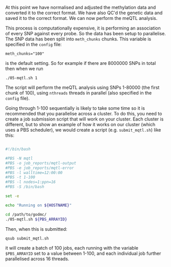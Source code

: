 At this point we have normalised and adjusted the methylation data and converted it to the correct format. We have also QC'd the genetic data and saved it to the correct format. We can now perform the meQTL analysis.

This process is computationally expensive, it is performing an association of every SNP against every probe. So the data has been setup to parallelise. The SNP data has been split into `meth_chunks` chunks. This variable is specified in the `config` file:

    meth_chunks="100"

is the default setting. So for example if there are 8000000 SNPs in total then when we run

    ./05-mqtl.sh 1

The script will perform the meQTL analysis using SNPs 1-80000 (the first chunk of 100), using `nthreads` threads in parallel (also specified in the `config` file). 

Going through 1-100 sequentially is likely to take some time so it is recommended that you parallelise across a cluster. To do this, you need to create a job submission script that will work on your cluster. Each cluster is different, but to show an example of how it works on our cluster (which uses a PBS scheduler), we would create a script (e.g. `submit_mqtl.sh`) like this:


```bash

#!/bin/bash

#PBS -N mqtl
#PBS -o job_reports/mqtl-output
#PBS -e job_reports/mqtl-error
#PBS -l walltime=12:00:00
#PBS -t 1-100
#PBS -l nodes=1:ppn=16
#PBS -S /bin/bash

set -e

echo "Running on ${HOSTNAME}"

cd /path/to/godmc/
./05-mqtl.sh ${PBS_ARRAYID}

```

Then, when this is submitted:

    qsub submit_mqtl.sh

it will create a batch of 100 jobs, each running with the variable `$PBS_ARRAYID` set to a value between 1-100, and each individual job further parallelised across 16 threads. 
